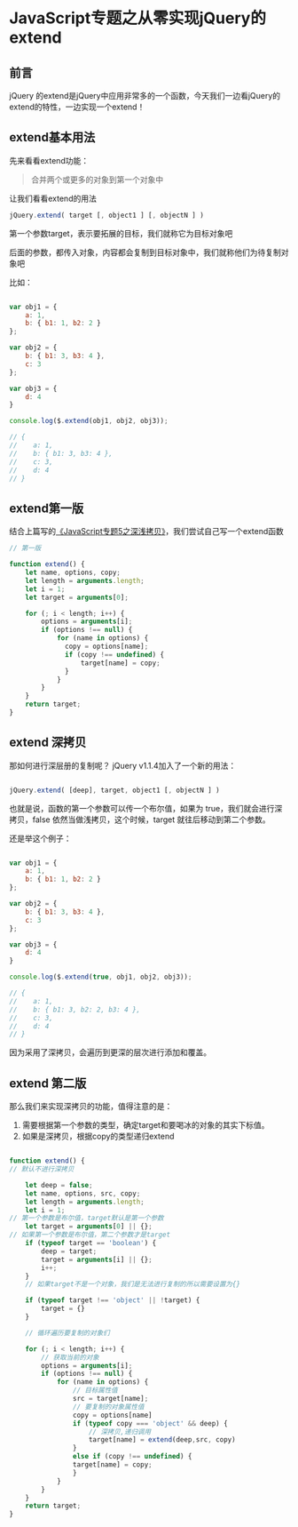 # JavaScript专题之从零实现jQuery的extend

## 前言

jQuery 的extend是jQuery中应用非常多的一个函数，今天我们一边看jQuery的extend的特性，一边实现一个extend！

## extend基本用法

先来看看extend功能：

> 合并两个或更多的对象到第一个对象中

让我们看看extend的用法

```js
jQuery.extend( target [, object1 ] [, objectN ] )

```

第一个参数target，表示要拓展的目标，我们就称它为目标对象吧

后面的参数，都传入对象，内容都会复制到目标对象中，我们就称他们为待复制对象吧

比如：

```js

var obj1 = {
    a: 1,
    b: { b1: 1, b2: 2 }
};

var obj2 = {
    b: { b1: 3, b3: 4 },
    c: 3
};

var obj3 = {
    d: 4
}

console.log($.extend(obj1, obj2, obj3));

// {
//    a: 1,
//    b: { b1: 3, b3: 4 },
//    c: 3,
//    d: 4
// }

```

## extend第一版

结合上篇写的[《JavaScript专题5之深浅拷贝》](./../JavaScript专题5之深浅拷贝/README.md)，我们尝试自己写一个extend函数

```js
// 第一版

function extend() {
    let name, options, copy;
    let length = arguments.length;
    let i = 1;
    let target = arguments[0];

    for (; i < length; i++) {
        options = arguments[i];
        if (options !== null) {
            for (name in options) {
              copy = options[name];
              if (copy !== undefined) {
                  target[name] = copy;
              }
            }
        }
    }
    return target;
}

```

## extend 深拷贝

那如何进行深层册的复制呢？ jQuery v1.1.4加入了一个新的用法：

```js

jQuery.extend( [deep], target, object1 [, objectN ] )

```

也就是说，函数的第一个参数可以传一个布尔值，如果为 true，我们就会进行深拷贝，false 依然当做浅拷贝，这个时候，target 就往后移动到第二个参数。

还是举这个例子：

```js

var obj1 = {
    a: 1,
    b: { b1: 1, b2: 2 }
};

var obj2 = {
    b: { b1: 3, b3: 4 },
    c: 3
};

var obj3 = {
    d: 4
}

console.log($.extend(true, obj1, obj2, obj3));

// {
//    a: 1,
//    b: { b1: 3, b2: 2, b3: 4 },
//    c: 3,
//    d: 4
// }

```

因为采用了深拷贝，会遍历到更深的层次进行添加和覆盖。

## extend 第二版

那么我们来实现深拷贝的功能，值得注意的是：

1. 需要根据第一个参数的类型，确定target和要喝冰的对象的其实下标值。
2. 如果是深拷贝，根据copy的类型递归extend

```js

function extend() {
// 默认不进行深拷贝

    let deep = false;
    let name, options, src, copy;
    let length = arguments.length;
    let i = 1;
// 第一个参数是布尔值，target默认是第一个参数
    let target = arguments[0] || {};
// 如果第一个参数是布尔值，第二个参数才是target
    if (typeof target == 'boolean') {
        deep = target;
        target = arguments[i] || {};
        i++;
    }
    // 如果target不是一个对象，我们是无法进行复制的所以需要设置为{}

    if (typeof target !== 'object' || !target) {
        target = {}
    }

    // 循环遍历要复制的对象们

    for (; i < length; i++) {
        // 获取当前的对象
        options = arguments[i];
        if (options !== null) {
            for (name in options) {
                // 目标属性值
                src = target[name];
                // 要复制的对象属性值
                copy = options[name]
                if (typeof copy === 'object' && deep) {
                    // 深拷贝,递归调用
                    target[name] = extend(deep,src, copy)
                }
                else if (copy !== undefined) {
                target[name] = copy;  
                }
            }
        }
    }
    return target;
}

```